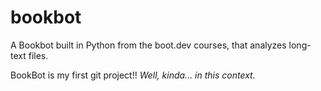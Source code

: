 # bookbot
A Bookbot built in Python from the boot.dev courses, that analyzes long-text files. 

BookBot is my first git project!! *Well, kinda... in this context.*